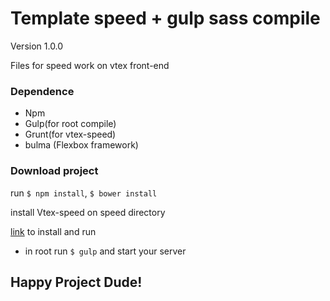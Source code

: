 # Template speed + gulp sass compile
Version 1.0.0

Files for speed work on vtex front-end

### Dependence

* Npm
* Gulp(for root compile)
* Grunt(for vtex-speed)
* bulma (Flexbox framework)

### Download project

run `$ npm install`, `$ bower install`

install Vtex-speed on speed directory

[link](https://github.com/vtex/speed) to install and run

* in root run `$ gulp` and start your server


## Happy Project Dude!

